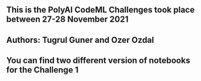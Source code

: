 ## This is the PolyAI CodeML Challenges took place between 27-28 November 2021

## Authors: Tugrul Guner and Ozer Ozdal

## You can find two different version of notebooks for the Challenge 1